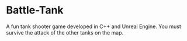 # Battle-Tank
A fun tank shooter game developed in C++ and Unreal Engine. You must survive the attack of the other tanks on the map.
